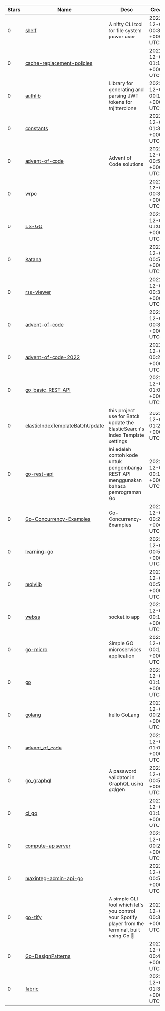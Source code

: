 | Stars | Name | Desc | Created | 
| ----- | ------- | ------------- | ------------- |
| 0 | [shelf](https://github.com/RexynyN/shelf) | A nifty CLI tool for file system power user  | 2022-12-08 00:32:49 +0000 UTC |
| 0 | [cache-replacement-policies](https://github.com/Goamaral/cache-replacement-policies) |  | 2022-12-08 01:18:47 +0000 UTC |
| 0 | [authlib](https://github.com/OSSIT-Tim1/authlib) | Library for generating and parsing JWT tokens for tnjitterclone | 2022-12-08 00:11:38 +0000 UTC |
| 0 | [constants](https://github.com/Kazzyman/constants) |  | 2022-12-08 01:38:56 +0000 UTC |
| 0 | [advent-of-code](https://github.com/kevin-stubblefield/advent-of-code) | Advent of Code solutions | 2022-12-08 00:50:16 +0000 UTC |
| 0 | [wrpc](https://github.com/InspirationKlab/wrpc) |  | 2022-12-08 00:37:10 +0000 UTC |
| 0 | [DS-GO](https://github.com/guisantosalves/DS-GO) |  | 2022-12-08 01:03:12 +0000 UTC |
| 0 | [Katana](https://github.com/MokitaNetwork/Katana) |  | 2022-12-08 00:59:30 +0000 UTC |
| 0 | [rss-viewer](https://github.com/romangrechin/rss-viewer) |  | 2022-12-08 00:39:27 +0000 UTC |
| 0 | [advent-of-code](https://github.com/EthanEFung/advent-of-code) |  | 2022-12-08 00:35:24 +0000 UTC |
| 0 | [advent-of-code-2022](https://github.com/k-nox/advent-of-code-2022) |  | 2022-12-08 00:22:13 +0000 UTC |
| 0 | [go_basic_REST_API](https://github.com/grzelkowska/go_basic_REST_API) |  | 2022-12-08 01:08:21 +0000 UTC |
| 0 | [elasticIndexTemplateBatchUpdate](https://github.com/zhangleimxnavi/elasticIndexTemplateBatchUpdate) | this project use for  Batch update the ElasticSearch's Index Template settings | 2022-12-08 01:25:39 +0000 UTC |
| 0 | [go-rest-api](https://github.com/ahmadyogi543/go-rest-api) | Ini adalah contoh kode untuk pengembanga REST API menggunakan bahasa pemrograman Go | 2022-12-08 00:15:19 +0000 UTC |
| 0 | [Go-Concurrency-Examples](https://github.com/bgunay/Go-Concurrency-Examples) | Go-Concurrency-Examples | 2022-12-08 00:26:18 +0000 UTC |
| 0 | [learning-go](https://github.com/TheTeaCup/learning-go) |  | 2022-12-08 00:51:05 +0000 UTC |
| 0 | [molylib](https://github.com/jk43/molylib) |  | 2022-12-08 00:53:40 +0000 UTC |
| 0 | [webss](https://github.com/weblfe/webss) | socket.io app | 2022-12-08 00:11:51 +0000 UTC |
| 0 | [go-micro](https://github.com/Macple/go-micro) | Simple GO microservices application | 2022-12-08 00:15:25 +0000 UTC |
| 0 | [go](https://github.com/Herdin27/go) |  | 2022-12-08 01:19:38 +0000 UTC |
| 0 | [golang](https://github.com/0xfunda/golang) | hello GoLang | 2022-12-08 00:28:20 +0000 UTC |
| 0 | [advent_of_code](https://github.com/artfulinfo/advent_of_code) |  | 2022-12-08 01:01:31 +0000 UTC |
| 0 | [go_graphql](https://github.com/sglauber/go_graphql) | A password validator in GraphQL using gqlgen | 2022-12-08 00:59:28 +0000 UTC |
| 0 | [ci_go](https://github.com/JNetoSantiago/ci_go) |  | 2022-12-08 01:17:53 +0000 UTC |
| 0 | [compute-apiserver](https://github.com/DellGEOS/compute-apiserver) |  | 2022-12-08 00:20:54 +0000 UTC |
| 0 | [maxinteg-admin-api-go](https://github.com/MaxChamberlain/maxinteg-admin-api-go) |  | 2022-12-08 00:50:04 +0000 UTC |
| 0 | [go-tify](https://github.com/aacevski/go-tify) | A simple CLI tool which let's you control your Spotify player from the terminal, built using Go 💙 | 2022-12-08 00:38:40 +0000 UTC |
| 0 | [Go-DesignPatterns](https://github.com/LuizSouz404/Go-DesignPatterns) |  | 2022-12-08 00:48:47 +0000 UTC |
| 0 | [fabric](https://github.com/LamThanhNgan/fabric) |  | 2022-12-08 01:32:35 +0000 UTC |

